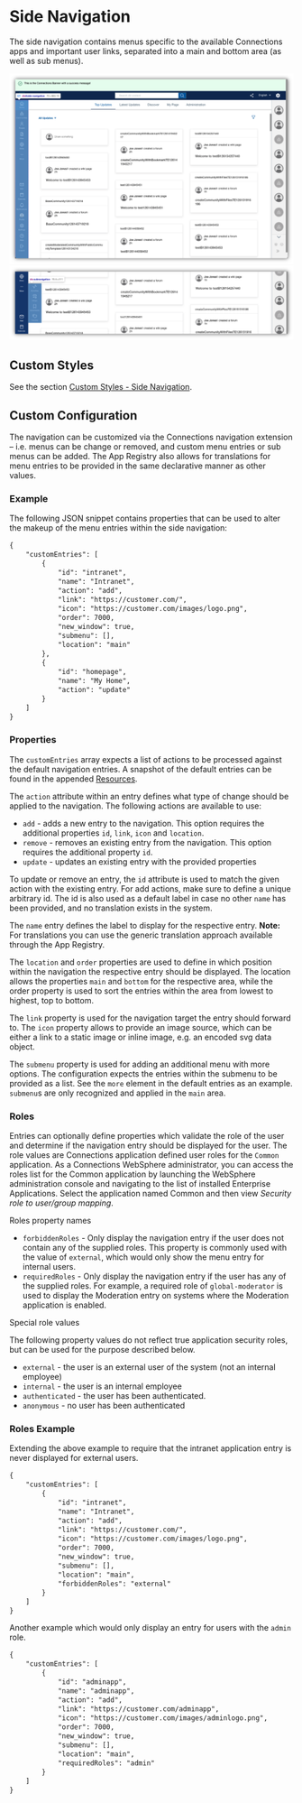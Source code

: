 # Side Navigation

The side navigation contains menus specific to the available Connections apps and important user links, separated into a main and bottom area (as well as sub menus). 

![Side Navigation](side-navigation.png "Side Navigation")
![Side Navigation - Sub Menu](side-navigation-sub-menu.png "Side Navigation - Sub Menu")

## Custom Styles
See the section [Custom Styles - Side Navigation](../../custom-styles/README.md#side-navigation).

## Custom Configuration

The navigation can be customized via the Connections navigation extension – i.e. menus can be change or removed, and custom menu entries or sub menus can be added.
The App Registry also allows for translations for menu entries to be provided in the same declarative manner as other values.

### Example

The following JSON snippet contains properties that can be used to alter the makeup of the menu entries within the side navigation:

```
{
    "customEntries": [
        {
            "id": "intranet",
            "name": "Intranet",
            "action": "add",
            "link": "https://customer.com/",
            "icon": "https://customer.com/images/logo.png",
            "order": 7000,
            "new_window": true,
            "submenu": [],
            "location": "main"
        },
        {
            "id": "homepage",
            "name": "My Home",
            "action": "update"
        }
    ]
}
```

### Properties

The `customEntries` array expects a list of actions to be processed against the default navigation entries. A snapshot of the default entries can be found in the appended [Resources](./resources/).

The `action` attribute within an entry defines what type of change should be applied to the navigation. The following actions are available to use:
- `add` - adds a new entry to the navigation. This option requires the additional properties `id`, `link`, `icon` and `location`.
- `remove` - removes an existing entry from the navigation. This option requires the additional property `id`.
- `update` - updates an existing entry with the provided properties

To update or remove an entry, the `id` attribute is used to match the given action with the existing entry. For add actions, make sure to define a unique arbitrary id. The id is also used as a default label in case no other `name` has been provided, and no translation exists in the system. 

The `name` entry defines the label to display for the respective entry. **Note:** For translations you can use the generic translation approach available through the App Registry.

The `location` and `order` properties are used to define in which position within the navigation the respective entry should be displayed. The location allows the properties `main` and `bottom` for the respective area, while the order property is used to sort the entries within the area from lowest to highest, top to bottom.

The `link` property is used for the navigation target the entry should forward to. The `icon` property allows to provide an image source, which can be either a link to a static image or inline image, e.g. an encoded svg data object.

The `submenu` property is used for adding an additional menu with more options. The configuration expects the entries within the submenu to be provided as a list. See the `more` element in the default entries as an example. `submenu`s are only recognized and applied in the `main` area.

### Roles

Entries can optionally define properties which validate the role of the user and determine if the navigation entry should be displayed for the user. The role values are Connections application defined user roles for the `Common` application. As a Connections WebSphere administrator, you can access the roles list for the Common application by launching the WebSphere administration console and navigating to the list of installed Enterprise Applications. Select the application named Common and then view _Security role to user/group mapping_.

Roles property names

- `forbiddenRoles` - Only display the navigation entry if the user does not contain any of the supplied roles. This property is commonly used with the value of `external`, which would only show the menu entry for internal users.
- `requiredRoles` -  Only display the navigation entry if the user has any of the supplied roles. For example, a required role of `global-moderator` is used to display the Moderation entry on systems where the Moderation application is enabled.

Special role values

The following property values do not reflect true application security roles, but can be used for the purpose described below.

- `external` - the user is an external user of the system (not an internal employee)
- `internal` - the user is an internal employee
- `authenticated` - the user has been authenticated.
- `anonymous` - no user has been authenticated


### Roles Example

Extending the above example to require that the intranet application entry is never displayed for external users.

```
{
    "customEntries": [
        {
            "id": "intranet",
            "name": "Intranet",
            "action": "add",
            "link": "https://customer.com/",
            "icon": "https://customer.com/images/logo.png",
            "order": 7000,
            "new_window": true,
            "submenu": [],
            "location": "main",
            "forbiddenRoles": "external"
        }
    ]
}
```

Another example which would only display an entry for users with the `admin` role. 

```
{
    "customEntries": [
        {
            "id": "adminapp",
            "name": "adminapp",
            "action": "add",
            "link": "https://customer.com/adminapp",
            "icon": "https://customer.com/images/adminlogo.png",
            "order": 7000,
            "new_window": true,
            "submenu": [],
            "location": "main",
            "requiredRoles": "admin"
        }
    ]
}
```
